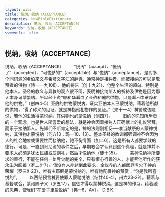 ```yaml
---
layout: wiki
title: 悦纳，收纳（ACCEPTANCE）
categories: NewBibleDictionary
description: 悦纳，收纳（ACCEPTANCE）
keywords: 悦纳，收纳（ACCEPTANCE）
comments: false
---
```


## 悦纳，收纳（ACCEPTANCE）



悦纳，收纳（ACCEPTANCE）
　　“悦纳”（accept）、“悦纳了”（accepted）、“可悦纳的”（acceptable）与“悦纳”（acceptance），是对多个同词源的希伯来文与希腊文字汇的翻译。通常神是接纳者，而被接纳的可以是敬拜者的供物（诗一一九108）、他的祷告（创十九21）、他整个生活的趋向、特别是他本人。圣经的教义与异教的观点很不同，表明神接纳某人的祈祷及供物是因为那人本身可蒙接纳。所以经上说“耶和华看中了亚伯和他的供物，只是看不中该隐和他的供物。”（创四4-5）亚伯的供物蒙悦纳，证实亚伯本人已蒙悦纳。藉着他所献的供物，“得了称义的见证，就是神指他礼物作的见证。”（来十一4）神警戒该隐说，若他的生活得蒙悦纳，其供物也必蒙悦纳（创四7）。
　　旧约的先知所斥责的一个观念，也是世人所喜爱的想法，就是神会因着接纳人正确献上的礼仪崇拜，而乐于接纳那人。先知们不断肯定的是，神的法则刚相反──唯当献祭的人蒙神悦纳，其供物才蒙悦纳（何八13；玛一10、13）。整本圣经的教训都强调神不会因为人的社会地位或重要性而接纳他，祂不徇情面（加二6）。这是所有人都要学效的德行。可是，一直到哥尼流的事件之后，早期教会才认识到这个真理，就是神并不要求人必须是犹太民族或受割礼，然后才悦纳他（徒十35）。
　　蒙神悦纳神所要求的善行，不能在任何一处亏欠祂的完全，只有恒心行善的人，才能照他所作的获永生为回报（罗二6-7）。但没有人能达到此要求，全世界的人都因罪亏欠了神的荣耀（罗三9-23），唯有主耶稣是蒙悦纳的，唯有祂配得神的赞赏：“你是我所喜悦的”。
　　以西结预言神要使罪人蒙祂悦纳（结廿40-41，卅六23-29）。藉着与基督联合，蒙祂赐予义（罗五17），信徒才得以蒙神悦纳。这是神的作为，藉着祂的恩典，使我们“在爱子里蒙悦纳”（弗一6，AV）。
D.B.K.



